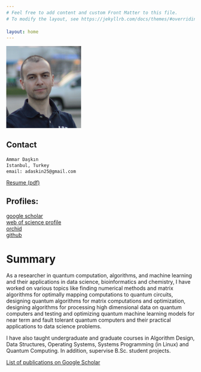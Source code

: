 ```yaml
---
# Feel free to add content and custom Front Matter to this file.
# To modify the layout, see https://jekyllrb.com/docs/themes/#overriding-theme-defaults

layout: home
---
```

<img src="me2014.jpg" alt="drawing" width="200"/>

## Contact
    Ammar Daşkın 
    Istanbul, Turkey
    email: adaskin25@gmail.com 
    
[Resume (pdf)](cv.pdf)  
## Profiles:
[google scholar](https://scholar.google.com/citations?user=5tbs4i8AAAAJ) <br />
[web of science profile](https://www.webofscience.com/wos/author/record/151038)<br />
[orchid](https://orcid.org/0000-0002-1497-5031)<br />
[github](https://github.com/adaskin) <br />

# Summary
As a researcher in quantum computation, algorithms, and machine learning and their applications in data science, bioinformatics and chemistry, I have worked on various topics like finding numerical methods and matrix algorithms for optimally mapping computations to quantum circuits, designing quantum algorithms for matrix computations and optimization, designing algorithms for processing high dimensional data on quantum computers and testing and optimizing quantum machine learning models for near term and fault tolerant quantum computers and their practical applications to data science problems.

I have also taught undergraduate and graduate courses in Algorithm Design, Data Structures, Operating Systems, Systems Programming (in Linux) and Quantum Computing. In addition, supervise B.Sc. student projects.

[List of publications on Google Scholar](https://scholar.google.com/citations?user=5tbs4i8AAAAJ&hl=en)
